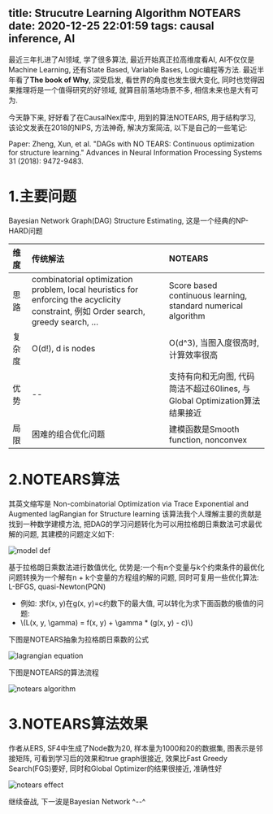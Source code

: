title: Strucutre Learning Algorithm NOTEARS
date: 2020-12-25 22:01:59
tags: causal inference, AI
---

最近三年扎进了AI领域, 学了很多算法, 最近开始真正拉高维度看AI, AI不仅仅是Machine Learning, 还有State Based, Variable Bases, Logic编程等方法. 最近半年看了**The book of Why**, 深受启发, 看世界的角度也发生很大变化, 同时也觉得因果推理将是一个值得研究的好领域, 就算目前落地场景不多, 相信未来也是大有可为.

今天静下来, 好好看了在CausalNex库中, 用到的算法NOTEARS, 用于结构学习, 该论文发表在2018的NIPS, 方法神奇, 解决方案简洁, 以下是自己的一些笔记:

Paper: Zheng, Xun, et al. "DAGs with NO TEARS: Continuous optimization for structure learning." Advances in Neural Information Processing Systems 31 (2018): 9472-9483.

<!--more-->

# 1.主要问题
Bayesian Network Graph(DAG) Structure Estimating, 这是一个经典的NP-HARD问题

| 维度     | 传统解法 | NOTEARS     |
| :---     |    :----  |  :--- |
| 思路      | combinatorial optimization problem, local heuristics for enforcing the acyclicity constraint, 例如 Order search, greedy search, …| Score based continuous learning, standard numerical algorithm |
| 复杂度  | O(d!), d is nodes       | O(d^3), 当图入度很高时, 计算效率很高|
|优势| -- | 支持有向和无向图, 代码简洁不超过60lines, 与Global Optimization算法结果接近|
|局限|困难的组合优化问题|建模函数是Smooth function, nonconvex|


# 2.NOTEARS算法
其英文缩写是 Non-combinatorial Optimization via Trace Exponential and Augmented lagRangian for Structure learning
该算法我个人理解主要的贡献是找到一种数学建模方法, 把DAG的学习问题转化为可以用拉格朗日乘数法可求最优解的问题, 其建模的问题定义如下:

![model def](https://wx4.sinaimg.cn/mw690/761b7938ly1gm0h7k87gij21hl0kpdm0.jpg)

基于拉格朗日乘数法进行数值优化, 优势是:一个有n个变量与k个约束条件的最优化问题转换为一个解有n + k个变量的方程组的解的问题, 同时可复用一些优化算法: L-BFGS, quasi-Newton(PQN)
+ 例如: 求f(x, y)在g(x, y)=c约数下的最大值, 可以转化为求下面函数的极值的问题:
+ \\(L(x, y, \gamma) = f(x, y) + \gamma * (g(x, y) - c)\\)


下图是NOTEARS抽象为拉格朗日乘数的公式

![lagrangian equation](https://wx4.sinaimg.cn/mw690/761b7938ly1gm0h7pxt34j21e6089abm.jpg)


下图是NOTEARS的算法流程

![notears algorithm](https://wx2.sinaimg.cn/mw690/761b7938ly1gm0h7tsn6lj20yu0bqgno.jpg)

# 3.NOTEARS算法效果
作者从ERS, SF4中生成了Node数为20, 样本量为1000和20的数据集, 图表示是邻接矩阵, 可看到学习后的效果和true graph很接近, 效果比Fast Greedy Search(FGS)要好, 同时和Global Optimizer的结果很接近, 准确性好

![notears effect](https://wx4.sinaimg.cn/mw690/761b7938ly1gm0h7xhnenj21et0mwqcw.jpg)


继续奋战, 下一波是Bayesian Network ^--^